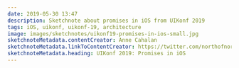 ```yaml
---
date: 2019-05-30 13:47
description: Sketchnote about promises in iOS from UIKonf 2019
tags: iOS, uikonf, uikonf-19, architecture
image: images/sketchnotes/uikonf19-promises-in-ios-small.jpg
sketchnoteMetadata.contentCreator: Anne Cahalan
sketchnoteMetadata.linkToContentCreator: https://twitter.com/northofnormal
sketchnoteMetadata.heading: UIKonf 2019: Promises in iOS
---
```

